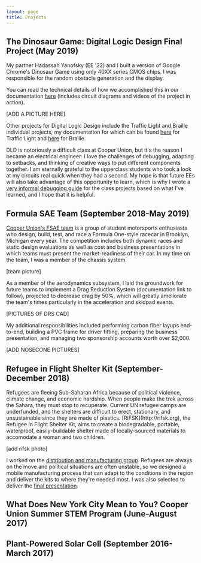 ```yaml
---
layout: page
title: Projects
---
```


<h2>The Dinosaur Game: Digital Logic Design Final Project (May 
2019)</h2>

My partner Hadassah Yanofsky (EE '22) and I built a version of Google Chrome's Dinosaur Game using only 40XX series CMOS chips. I was responsible for the random obstacle generation and the display.

You can read the technical details of how we accomplished this in our documentation [here](https://docs.google.com/document/d/1f7AopN-quus8UlS3rx4m_0wKX9mxa_iP11Y8uOVm4rU/edit?usp=sharing) (includes circuit diagrams and videos of the project in action). 

[ADD A PICTURE HERE]

Other projects for Digital Logic Design include the Traffic Light and Braille individual projects, my documentation for which can be found [here](https://docs.google.com/document/d/1mU8ysq5N06wHEdOlbwmxjcJd6YPX3huf1eCUNwub21E/edit?usp=sharing) for Traffic Light and [here](https://docs.google.com/document/d/10a4otYoUxSXOOWUxVkir43FO-LzfDG4o3zMiSYjK4KY/edit?usp=sharing) for Braille.

DLD is notoriously a difficult class at Cooper Union, but it's the reason I became an electrical engineer: I love the challenges of debugging, adapting to setbacks, and thinking of creative ways to put different components together. I am eternally grateful to the upperclass students who took a look at my circuits real quick when they had a second. My hope is that future EEs will also take advantage of this opportunity to learn, which is why I wrote a [very informal debugging guide](https://docs.google.com/document/d/1jchooMjtJD4IQuMNcmuCUVm8EsrD7xMd4JpCYZS4_pU/edit?usp=sharing) for the class projects based on what I've learned, and I hope that it is helpful.

<h2>Formula SAE Team (September 2018-May 2019)</h2>

[Cooper Union's FSAE team](http://fsae.cooper.edu) is a group of student motorsports enthusiasts who design, build, test, and race a Formula One-style racecar in Brooklyn, Michigan every year. The competition includes both dynamic races and static design evaluations as well as cost and business presentations in which teams must present the market-readiness of their car. In my time on the team, I was a member of the chassis system. 

[team picture]

As a member of the aerodynamics subsystem, I laid the groundwork for future teams to implement a Drag Reduction System (documentation link to follow), projected to decrease drag by 50%, which will greatly ameliorate the team's times particularly in the acceleration and skidpad events.

[PICTURES OF DRS CAD]

My additional responsibilities included performing carbon fiber layups end-to-end, building a PVC frame for driver fitting, preparing the business presentation, and managing two sponsorship accounts worth over $2,000.

[ADD NOSECONE PICTURES]

<h2>Refugee in Flight Shelter Kit (September-December 2018)</h2>
Refugees are fleeing Sub-Saharan Africa because of political violence, climate change, and economic hardship. When people make the trek across the Sahara, they must stop to recuperate. Current UN refugee camps are underfunded, and the shelters are difficult to erect, stationary, and unsustainable since they are made of plastics. [RiFSK](http://rifsk.org), the Refugee in Flight Shelter Kit, aims to create a biodegradable, portable, waterproof, easily-buildable shelter made of locally-sourced materials to accomodate a woman and two children.

[add rifsk photo]

I worked on the [distribution and manufacturing group](https://docs.google.com/document/d/1nLI4qcUVZ-68dS0TsVXtv8S5MznLuZRTQDaR6OBwhnM/edit?usp=sharing). Refugees are always on the move and political situations are often unstable, so we designed a mobile manufacturing process that can adapt to the conditions in the region and deliver the kits to where they're needed most. I was also selected to deliver the [final presentation](https://drive.google.com/file/d/1WWTOWlHdal7Qbpx91u0PdlKRPthh0lSZ/view?usp=sharing).

<h2>What Does New York City Mean to You? Cooper Union Summer STEM 
Program (June-August 2017) </h2>

<h2>Plant-Powered Solar Cell (September 2016-March 2017)</h2>

